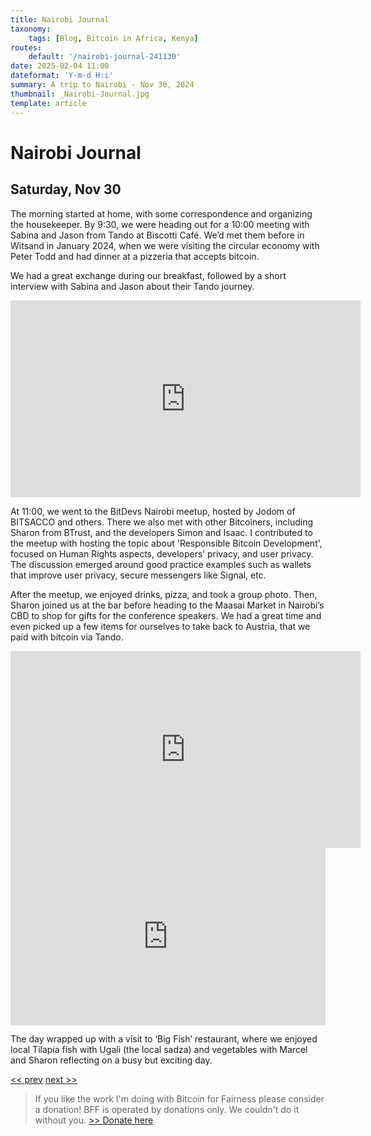 ```yaml
---
title: Nairobi Journal
taxonomy:
    tags: [Blog, Bitcoin in Africa, Kenya]
routes:
    default: '/nairobi-journal-241130'
date: 2025-02-04 11:00
dateformat: 'Y-m-d H:i'
summary: A trip to Nairobi - Nov 30, 2024
thumbnail: _Nairobi-Journal.jpg
template: article
---
```


# Nairobi Journal

## Saturday, Nov 30

The morning started at home, with some correspondence and organizing the housekeeper. By 9:30, we were heading out for a 10:00 meeting with Sabina and Jason from Tando at Biscotti Café. We’d met them before in Witsand in January 2024, when we were visiting the circular economy with Peter Todd and had dinner at a pizzeria that accepts bitcoin.

We had a great exchange during our breakfast, followed by a short interview with Sabina and Jason about their Tando journey. 

<iframe width="560" height="315" src="https://www.youtube.com/embed/7fFnAnbZBUU" title="YouTube video player" frameborder="0" allow="accelerometer; autoplay; clipboard-write; encrypted-media; gyroscope; picture-in-picture; web-share" allowfullscreen></iframe>

At 11:00, we went to the BitDevs Nairobi meetup, hosted by Jodom of BITSACCO and others. There we also met with other Bitcoiners, including Sharon from BTrust, and the developers Simon and Isaac. I contributed to the meetup with hosting the topic about 'Responsible Bitcoin Development', focused on Human Rights aspects, developers’ privacy, and user privacy. The discussion emerged around good practice examples such as wallets that improve user privacy, secure messengers like Signal, etc.

<div id="nostr-embed-note1ctw4auhd88kduxtgvct76n5j7rldzrjwx405pt2gqk9lnzhjp24sqpa9ya"></div><script>  !(function () {    const n=document.createElement('script');n.type='text/javascript';n.async=!0;n.src='https://cdn.jsdelivr.net/gh/nostrband/nostr-embed@0.1.16/dist/nostr-embed.js';    const options = {      showZaps: true,      showCopyAddr: false,      hideNostrich: true,      showFollowing: false,    };    n.onload=function () {      nostrEmbed.init(        'note1ctw4auhd88kduxtgvct76n5j7rldzrjwx405pt2gqk9lnzhjp24sqpa9ya',        '#nostr-embed-note1ctw4auhd88kduxtgvct76n5j7rldzrjwx405pt2gqk9lnzhjp24sqpa9ya',        '',        options      );    };const a=document.getElementsByTagName('script')[0];a.parentNode.insertBefore(n, a);  })();</script>

After the meetup, we enjoyed drinks, pizza, and took a group photo. Then, Sharon joined us at the bar before heading to the Maasai Market in Nairobi’s CBD to shop for gifts for the conference speakers. We had a great time and even picked up a few items for ourselves to take back to Austria, that we paid with bitcoin via Tando.

<iframe width="560" height="315" src="https://www.youtube.com/embed/JUMuOBXKo70" title="YouTube video player" frameborder="0" allow="accelerometer; autoplay; clipboard-write; encrypted-media; gyroscope; picture-in-picture; web-share" allowfullscreen></iframe>

<div style="padding:56.25% 0 0 0;position:relative;"><iframe src="https://player.vimeo.com/video/1034887313?badge=0&amp;autopause=0&amp;player_id=0&amp;app_id=58479" frameborder="0" allow="autoplay; fullscreen; picture-in-picture; clipboard-write; encrypted-media" style="position:absolute;top:0;left:0;width:100%;height:100%;" title="241130-11"></iframe></div><script src="https://player.vimeo.com/api/player.js"></script>

The day wrapped up with a visit to ‘Big Fish’ restaurant, where we enjoyed local Tilapia fish with Ugali (the local sadza) and vegetables with Marcel and Sharon reflecting on a busy but exciting day.

[<< prev](/nairobi-journal-241129) [next >>](/nairobi-journal-241201)

> If you like the work I'm doing with Bitcoin for Fairness please consider a donation! BFF is operated by donations only. We couldn't do it without you. [>> Donate here](https://bffbtc.org/donate/)